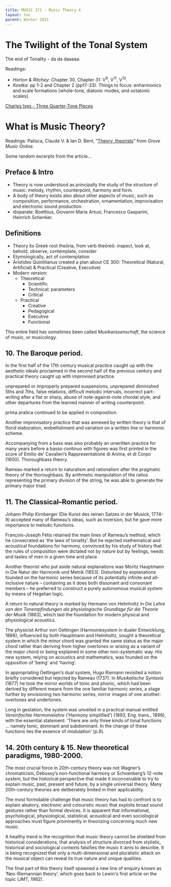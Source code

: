 ```yaml
---
title: MUSIC 371 - Music Theory 4
layout: toc
parent: Winter 2021
---
```

# The Twilight of the Tonal System
The end of Tonality - da da daaaaa.

Readings:
- *Horton & Ritchey*: Chapter 30, Chapter 31: V<sup>9</sup>, V<sup>11</sup>, V<sup>13</sup>.
- *Kostka*: pp 1-2 and Chapter 2 (pp17-33). Things to focus:  enharmonics and scale formations (whole-tone, diatonic modes, and octatonic scales).

[Charles Ives - Three Quarter-Tone Pieces](https://youtu.be/izFgt2tZ0Oc)

# What is Music Theory?
Readings: Palisca, Claude V. & Ian D. Bent, “[Theory, theorists](https://musictheory.tistory.com/entry/Theory-theorists-in-music)” from *Grove Music Online.*

Some random excerpts from the article...

## Preface & Intro
- Theory is now understood as principally the study of the structure of music:  melody, rhythm, counterpoint, harmony and form.
- A body of theory exists also about other aspects of music, such as composition, performance, orchestration, ornamentation, improvisation and electronic sound production.
- disparate: Boethius,  Giovanni Maria Artusi, Francesco Gasparini,  Heinrich Schenker.

## Definitions
- Theory its Greek root theōria, from verb  theōreō: inspect, look at, behold, observe, contemplate, consider
- Etymologically, act of contemplation
- Aristides Quintilianus created a plan about CE 300: Theoretical (Natural, Artificial) & Practical (Creative, Executive)
- Modern version:
    - Theoretical
        - Scientific
        - Technical: parameters
        - Critical
    - Practical
        - Creative
        - Pedagogical
        - Executive
        - Functional

This entire field has sometimes been called *Musikwissenschaft*, the science of music, or musicology.

## 10. The Baroque period.
In the first half of the 17th century musical practice caught up with the aesthetic ideals proclaimed in the second half of the previous century and practical theory caught up with improvised practice.

unprepared or improperly prepared suspensions, unprepared diminished 5ths and 7ths, false relations, difficult melodic intervals, incorrect part-writing after a flat or sharp, abuse of note-against-note chordal style, and other departures from the learned manner of writing counterpoint.

prima pratica continued to be applied in composition.

Another improvisatory practice that was annexed by written theory is that of florid elaboration, embellishment and variation on a written line or harmonic scheme.

Accompanying from a bass was also probably an unwritten practice for many years before a basso continuo with figures was first printed in the score of Emilio de’ Cavalieri’s Rappresentatione di Anima, et di Corpo (1600). Thoroughbass theory.

Rameau marked a return to naturalism and rationalism after the pragmatic theory of the thoroughbass. By arithmetic manipulation of the ratios representing the primary division of the string, he was able to generate the primary major triad.

## 11. The Classical–Romantic period.
Johann Philip Kirnberger (Die Kunst des reinen Satzes in der Musick, 1774–9) accepted many of Rameau’s ideas, such as inversion, but he gave more importance to melodic functions.

François-Joseph Fétis retained the main lines of Rameau’s method, which he consecrated as ‘the laws of tonality’. But he rejected mathematical and acoustical foundations for harmony, convinced by his study of history that the rules of composition were dictated not by nature but by feelings, needs and tastes of men in a given time and place.

Another theorist who put aside natural explanations was Moritz Hauptmann in Die Natur der Harmonik und Metrik (1853). Disturbed by explanations founded on the harmonic series because of its potentially infinite and all-inclusive nature – containing as it does both dissonant and consonant members – he preferred to construct a purely autonomous musical system by means of Hegelian logic.

A return to natural theory is marked by Hermann von Helmholtz in *Die Lehre von den Tonempfindungen als physiologische Grundlage für die Theorie der Musik* (1863), which laid the foundation for modern physical and physiological acoustics.

The physicist Arthur von Oettingen (Harmoniesystem in dualer Entwicklung, 1866), influenced by both Hauptmann and Helmholtz, sought a theoretical system in which the minor chord was granted the same status as the major chord rather than deriving from higher overtones or arising as a variant of the major chord or being explained in some other non-systematic way. His new system, relying on acoustics and mathematics, was founded on the opposition of ‘being’ and ‘having’.

In appropriating Oettingen’s dual system, Hugo Riemann revisited a notion briefly considered but rejected by Rameau (1737).
In *Musikalische Syntaxis* (1877) he took the mirror worlds of tonic and phonic, which had been derived by different means from the one familiar harmonic series, a stage further by envisioning two harmonic series, mirror images of one another: overtones and undertones.

Long in gestation, the system was unveiled in a practical manual entitled *Vereinfachte Harmonielehre* (‘Harmony simplified’) (1893, Eng. trans., 1896), with the essential statement: ‘There are only three kinds of tonal functions … namely tonic, dominant and subdominant. In the change of these functions lies the essence of modulation’ (p.9).

## 14. 20th century & 15. New theoretical paradigms, 1980-2000.
The most crucial force in 20th-century theory was not Wagner’s chromaticism, Debussy’s non-functional harmony or Schoenberg’s 12-note system, but the historical perspective that made it inconceivable to try to explain music, past, present and future, by a single universal theory. Many 20th-century theories are deliberately limited in their applicability.

The most formidable challenge that music theory has had to confront is to explain aleatory, electronic and colouristic music that exploits broad sound gestures rather than formal devices. It is apparent that informational, psychological, physiological, statistical, acoustical and even sociological approaches must figure prominently in theorizing concerning much new music.

A healthy trend is the recognition that music theory cannot be shielded from historical considerations, that analysis of structure divorced from stylistic, historical and sociological contexts falsifies the music it aims to describe. It is being recognized that only a multi-dimensional and pluralistic attack on the musical object can reveal its true nature and unique qualities.

The final part of this theory itself spawned a new line of enquiry known as ‘Neo-Riemannian theory’, which goes back to Lewin's first article on the topic (JMT, 1982).
